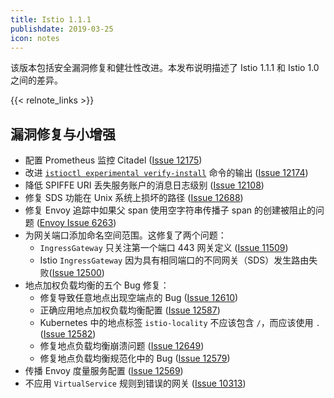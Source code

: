 ```yaml
---
title: Istio 1.1.1
publishdate: 2019-03-25
icon: notes
---
```


该版本包括安全漏洞修复和健壮性改进。本发布说明描述了 Istio 1.1.1 和 Istio 1.0 之间的差异。

{{< relnote_links >}}

## 漏洞修复与小增强

- 配置 Prometheus 监控 Citadel ([Issue 12175](https://github.com/istio/istio/pull/12175))
- 改进 [`istioctl experimental verify-install`](/zh/docs/reference/commands/istioctl/) 命令的输出 ([Issue 12174](https://github.com/istio/istio/pull/12174))
- 降低 SPIFFE URI 丢失服务账户的消息日志级别 ([Issue 12108](https://github.com/istio/istio/issues/12108))
- 修复 SDS 功能在 Unix 系统上损坏的路径 ([Issue 12688](https://github.com/istio/istio/pull/12688))
- 修复 Envoy 追踪中如果父 span 使用空字符串传播子 span 的创建被阻止的问题 ([Envoy Issue 6263](https://github.com/envoyproxy/envoy/pull/6263))
- 为网关端口添加命名空间范围。这修复了两个问题：
    - `IngressGateway` 只关注第一个端口 443 网关定义 ([Issue 11509](https://github.com/istio/istio/issues/11509))
    - Istio `IngressGateway` 因为具有相同端口的不同网关（SDS）发生路由失败([Issue 12500](https://github.com/istio/istio/issues/12500))
- 地点加权负载均衡的五个 Bug 修复：
    - 修复导致任意地点出现空端点的 Bug ([Issue 12610](https://github.com/istio/istio/issues/12610))
    - 正确应用地点加权负载均衡配置 ([Issue 12587](https://github.com/istio/istio/issues/12587))
    - Kubernetes 中的地点标签 `istio-locality` 不应该包含 `/`，而应该使用 `.` ([Issue 12582](https://github.com/istio/istio/issues/12582))
    - 修复地点负载均衡崩溃问题 ([Issue 12649](https://github.com/istio/istio/pull/12649))
    - 修复地点负载均衡规范化中的 Bug ([Issue 12579](https://github.com/istio/istio/pull/12579))
- 传播 Envoy 度量服务配置 ([Issue 12569](https://github.com/istio/istio/issues/12569))
- 不应用 `VirtualService` 规则到错误的网关 ([Issue 10313](https://github.com/istio/istio/issues/10313))
